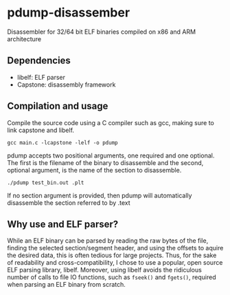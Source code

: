 # pdump-disassember
Disassembler for 32/64 bit ELF binaries compiled on x86 and ARM architecture

## Dependencies
- libelf: ELF parser
- Capstone: disassembly framework
## Compilation and usage
Compile the source code using a C compiler such as gcc, making sure to link capstone and libelf.
```
gcc main.c -lcapstone -lelf -o pdump
```
pdump accepts two positional arguments, one required and one optional. The first is the filename of the binary to disassemble and the second, optional argument, is the name of the section to disassemble.
```
./pdump test_bin.out .plt
```
If no section argument is provided, then pdump will automatically disassemble the section referred to by .text
## Why use and ELF parser?
While an ELF binary can be parsed by reading the raw bytes of the file, finding the selected section/segment header, and using the offsets to aquire the desired data, this is often tedious for large projects. Thus, for the sake of readability and cross-compatibility, I chose to use a popular, open source ELF parsing library, libelf. Moreover, using libelf avoids the ridiculous number of calls to file IO functions, such as ```fseek()``` and ```fgets()```, required when parsing an ELF binary from scratch.
